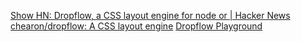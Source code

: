 
[Show HN: Dropflow, a CSS layout engine for node or <canvas> | Hacker News](https://news.ycombinator.com/item?id=39778570)
[chearon/dropflow: A CSS layout engine](https://github.com/chearon/dropflow)
[Dropflow Playground](https://chearon.github.io/dropflow/)
